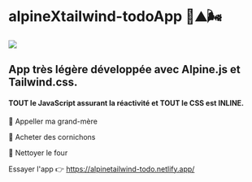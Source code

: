 # alpineXtailwind-todoApp 🍃⛰️🌬️
![](https://caffeinecreations.ca/imager/uploads/blog/20320/alpine-plus-tailwind_b4afd5938494bdf3fa5c0c6765d37025.jpg)

## App très légère développée avec Alpine.js et Tailwind.css. 
#### TOUT le JavaScript assurant la réactivité et TOUT le CSS est INLINE.

:white_square_button: Appeller ma grand-mère

:white_square_button: Acheter des cornichons 

:white_square_button: Nettoyer le four

Essayer l'app :point_right: https://alpinetailwind-todo.netlify.app/
